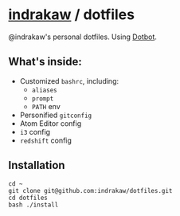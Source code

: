 # [indrakaw](//github.com/indrakaw) / dotfiles
@indrakaw's personal dotfiles. Using [Dotbot](https://github.com/anishathalye/dotbot/).

## What's inside:
- Customized `bashrc`, including:
  - `aliases`
  - `prompt`
  - `PATH` env
- Personified `gitconfig`
- Atom Editor config
- `i3` config
- `redshift` config

## Installation

```shell
cd ~
git clone git@github.com:indrakaw/dotfiles.git
cd dotfiles
bash ./install
```
